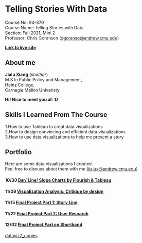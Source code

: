 # Telling Stories With Data
Course No: 94-870  
Course Name: Telling Stories with Data  
Section: Fall 2021, Mini 2  
Professor: Chris Goranson (cgoranso@andrew.cmu.edu)  
  
[**Link to live site**](https://jialuxx.github.io/telling_stories_with_data/)

## About me
**Jialu Xiang** (_she/her_)  
M.S In Public Policy and Management,  
Heinz College,  
Carnegie Mellon Univeristy

**Hi! Nice to meet you all :D**  
## Skills I Learned From The Course
 1.How to use Tableau to creat data visualizations  
 2.How to design convincing and efficient data visualizations  
 3.How to use data visualizations to help me present a story  
## Portfolio
Here are some data visualizations I created.   
Feel free to discuss about them with me (<jialux@andrew.cmu.edu>)

#### 10/30 [Bar/ Line/ Slope Charts by Flourish & Tableau](/dataviz2.md)  
#### 11/09 [Visualization Analysis: Critique by design](/dataviz4.md)
#### 11/15 [Final Project Part 1: Story Line](/finalProject_jialu.md)
#### 11/22 [Final Project Part 2: User Research](/final2.md)
#### 12/02 [Final Project Part on Shorthand](/final3.md)

[dataviz2_copies](/datviz2_copies.md)
